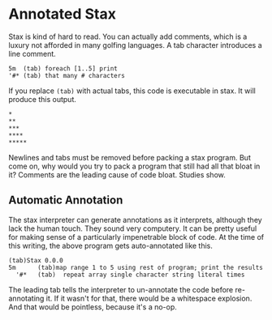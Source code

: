 # Annotated Stax
Stax is kind of hard to read.  You can actually add comments, which is a luxury not afforded in many golfing languages.  A tab character introduces a line comment.

    5m	(tab) foreach [1..5] print
    '#*	(tab) that many # characters

If you replace `(tab)` with actual tabs, this code is executable in stax.  It will produce this output.

    *
    **
    ***
    ****
    *****

Newlines and tabs must be removed before packing a stax program.  But come on, why would you try to pack a program that still had all that bloat in it?  Comments are the leading cause of code bloat.  Studies show.

## Automatic Annotation
The stax interpreter can generate annotations as it interprets, although they lack the human touch.  They sound very computery.  It can be pretty useful for making sense of a particularly impenetrable block of code.  At the time of this writing, the above program gets auto-annotated like this.

    (tab)Stax 0.0.0
    5m   	(tab)map range 1 to 5 using rest of program; print the results
      '#*	(tab)  repeat array single character string literal times

The leading tab tells the interpreter to un-annotate the code before re-annotating it.  If it wasn't for that, there would be a whitespace explosion.  And that would be pointless, because it's a no-op.

